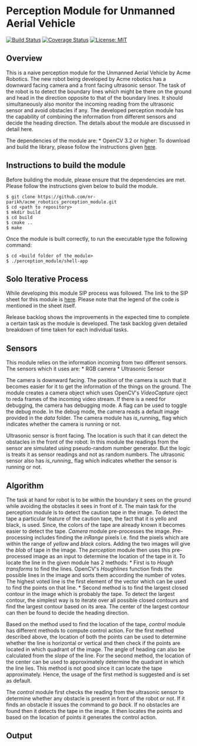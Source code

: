 # Perception Module for Unmanned Aerial Vehicle 
[![Build Status](https://travis-ci.org/nr-parikh/acme_robotics_perception_module.svg?branch=master)](https://travis-ci.org/nr-parikh/acme_robotics_perception_module)
[![Coverage Status](https://coveralls.io/repos/github/nr-parikh/acme_robotics_perception_module/badge.svg?branch=master)](https://coveralls.io/github/nr-parikh/acme_robotics_perception_module?branch=master)
[![License: MIT](https://img.shields.io/badge/License-MIT-yellow.svg)](https://github.com/nr-parikh/acme_robotics_perception_module/blob/master/LICENSE)

## Overview
This is a naive perception module for the Unmanned Aerial Vehicle by Acme Robotics. The new robot being developed by Acme robotics has a downward facing camera and a front facing ultrasonic sensor. The task of the robot is to detect the boundary lines which might be there on the ground and head in the direction opposite to that of the boundary lines. It should simultaneously also monitor the incoming reading from the ultrasonic sensor and avoid obstacles if any. The developed perception module has the capability of combining the information from different sensors and decide the heading direction. The details about the module are discussed in detail here.

The dependencies of the module are: 
	* OpenCV 3.2 or higher: To download and build the library, please follow the instructions given [here](https://www.learnopencv.com/install-opencv3-on-ubuntu/).

## Instructions to build the module
Before building the module, please ensure that the dependencies are met. Please follow the instructions given below to build the module.

```
$ git clone https://github.com/nr-parikh/acme_robotics_perception_module.git
$ cd <path to repository>
$ mkdir build
$ cd build
$ cmake ..
$ make
```

Once the module is built correctly, to run the executable type the following command:
```
$ cd <build folder of the module>
$ ./perception_module/shell-app
```

## Solo Iterative Process
While developing this module SIP process was followed. The link to the SIP sheet for this module is [here](https://docs.google.com/spreadsheets/d/1xeEtkg9tZwtrnPBAMPW0ByWKBNMoUEidjYDhUrIFllk/edit?usp=sharing). Please note that the legend of the code is mentioned in the sheet itself.

Release backlog shows the improvements in the expected time to complete a certain task as the module is developed. The task backlog given detailed breakdown of time taken for each individual tasks. 

## Sensors 
This module relies on the information incoming from two different sensors. The sensors which it uses are: 
	* RGB camera
	* Ultrasonic Sensor

The camera is downward facing. The position of the camera is such that it becomes easier for it to get the information of the things on the ground. The module creates a camera object which uses OpenCV's *VideoCapture* oject to reda frames of the incoming video stream. If there is a need for debugging, the camera has debugging mode. A flag can be used to toggle the debug mode. In the debug mode, the camera reads a default image provided in the *data* folder. The camera module has *is_running_* flag which indicates whether the camera is running or not. 

Ultrasonic sensor is front facing. The location is such that it can detect the obstacles in the front of the robot. In this module the readings from the sensor are simulated using pseudo-random number generator. But the logic is treats it as sensor readings and not as random numbers. The ultrasonic sensor also has *is_running_* flag which indicates whether the sensor is running or not. 

## Algorithm
The task at hand for robot is to be within the boundary it sees on the ground while avoiding the obstacles it sees in front of it. The main task for the perception module is to detect the caution tape in the image. To detect the tape a particular feature of the caution tape, the fact that it is yello and black, is used. Since, the colors of the tape are already known it becomes easier to detect the tape. *Camera* module pre-processes the image. Pre-processing includes finding the *inRange* pixels i.e. find the pixels which are within the range of *yellow* and *black* colors. Adding the two images will give the *blob* of tape in the image. The *perception* module then uses this pre-processed image as an input to determine the location of the tape in it. To locate the line in the given module has 2 methods: 
	* First is to *Hough transforms* to find the lines. OpenCV's *Houghlines* function finds the possible lines in the image and sorts them according the number of votes. The highest voted line is the first element of the vector which can be used to find the points on that line. 
	* Second method is to find the largest closed contour in the image which is probably the tape. To detect the largest contour, the simplest way is to iterate over all possible closed contours and find the largest contour based on its area. The center of the largest contour can then be found to decide the heading direction.

Based on the method used to find the location of the tape, *control* module has different methods to compute control action. For the first method described above, the location of both the points can be used to determine whether the line is horizontal or vertical and then check if the points are located in which quadrant of the image. The angle of heading can also be calculated from the *slope* of the line. For the second method, the location of the center can be used to approximately determine the quadrant in which the line lies. This method is not good since it can locate the tape approximately. Hence, the usage of the first method is suggested and is set as default. 

The *control* module first checks the reading from the ultrasonic sensor to determine whether any obstacle is present in front of the robot or not. If it finds an obstacle it issues the command to *go back*. If no obstacles are found then it detects the tape in the image. It then locates the points and based on the location of points it generates the control action.

## Output
